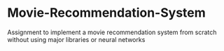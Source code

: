# Movie-Recommendation-System
Assignment to implement a movie recommendation system from scratch without using major libraries or neural networks
